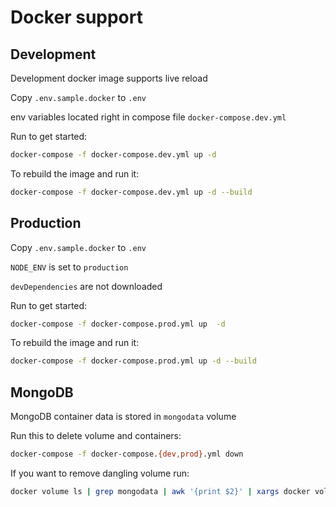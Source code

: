# Docker support

## Development

Development docker image supports live reload

Copy `.env.sample.docker` to `.env`

env variables located right in compose file `docker-compose.dev.yml`

Run to get started:

```bash
docker-compose -f docker-compose.dev.yml up -d
```

To rebuild the image and run it:

```bash
docker-compose -f docker-compose.dev.yml up -d --build
```

## Production

Copy `.env.sample.docker` to `.env`

`NODE_ENV` is set to `production`

`devDependencies` are not downloaded

Run to get started:

```bash
docker-compose -f docker-compose.prod.yml up  -d
```

To rebuild the image and run it:

```bash
docker-compose -f docker-compose.prod.yml up -d --build
```

## MongoDB

MongoDB container data is stored in `mongodata` volume

Run this to delete volume and containers:

```bash
docker-compose -f docker-compose.{dev,prod}.yml down
```

If you want to remove dangling volume run:

```bash
docker volume ls | grep mongodata | awk '{print $2}' | xargs docker volume rm
```
